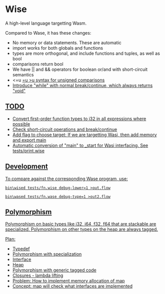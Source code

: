 # Wise

A high-level language targetting Wasm.

Compared to Wase, it has these changes:

- No memory or data statements. These are automatic
- import works for both globals and functions
- types are more orthogonal, and include functions and tuples, as well as bool
- comparisons return bool
- We have || and && operators for boolean or/and with short-circuit semantics
- <=u <u >=u >u syntax for unsigned comparisons
- Introduce "while" with normal break/continue, which always returns "void"

## TODO

- Convert first-order function types to i32 in all expressions where possible
- Check short-circuit operations and break/continue
- Add flag to choose target: If we are targetting Wasi, then add memory and export main
- Automatic conversion of "main" to _start for Wasi interfacing. See tests/print.wise

## Development

To compare against the corresponding Wase program, use:

	bin\wised tests/fn.wise debug-lower=1 >out.flow

	bin\wased tests/fn.wase debug-type=1 >out2.flow

## Polymorphism

Polymorphism on basic types like i32, i64, f32, f64 that are stackable are
specialized. Polymorphism on other types on the heap are always tagged.

Plan:
- Typedef
- Polymorphism with specialization
- Interface
- Heap
- Polymorphism with generic tagged code
- Closures - lambda lifting
- Problem: How to implement memory allocation of map
- Concept: map will check what interfaces are implemented
